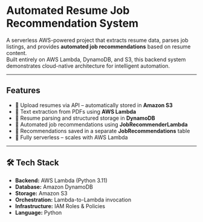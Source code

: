 # Automated Resume Job Recommendation System

A serverless AWS-powered project that extracts resume data, parses job listings, and provides **automated job recommendations** based on resume content.  
Built entirely on AWS Lambda, DynamoDB, and S3, this backend system demonstrates cloud-native architecture for intelligent automation.

---

## Features
- 🔹 Upload resumes via API – automatically stored in **Amazon S3**
- 🔹 Text extraction from PDFs using **AWS Lambda**
- 🔹 Resume parsing and structured storage in **DynamoDB**
- 🔹 Automated job recommendations using **JobRecommenderLambda**
- 🔹 Recommendations saved in a separate **JobRecommendations** table
- 🔹 Fully serverless – scales with AWS Lambda

---

## 🛠️ Tech Stack
- **Backend:** AWS Lambda (Python 3.11)
- **Database:** Amazon DynamoDB
- **Storage:** Amazon S3
- **Orchestration:** Lambda-to-Lambda invocation
- **Infrastructure:** IAM Roles & Policies
- **Language:** Python

